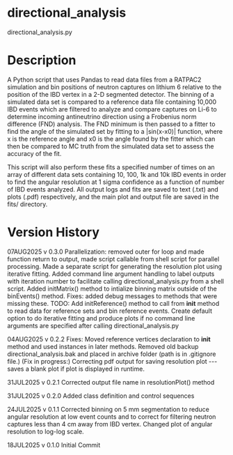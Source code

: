 # directional_analysis
directional_analysis.py
# Description
A Python script that uses Pandas to read data files from a RATPAC2 simulation and bin positions of neutron captures on lithium 6 relative to the position of the IBD vertex in a 2-D segmented detector. The binning of a simulated data set is compared to a reference data file containing 10,000 IBD events which are filtered to analyze and compare captures on Li-6 to determine incoming antineutrino direction using a Frobenius norm difference (FND) analysis. The FND minimum is then passed to a fitter to find the angle of the simulated set by fitting to a |sin(x-x0)| function, where x is the reference angle and x0 is the angle found by the fitter which can then be compared to MC truth from the simulated data set to assess the accuracy of the fit.

This script will also perform these fits a specified number of times on an array of different data sets containing 10, 100, 1k and 10k IBD events in order to find the angular resolution at 1 sigma confidence as a function of number of IBD events analyzed. All output logs and fits are saved to text (.txt) and plots (.pdf) respectively, and the main plot and output file are saved in the fits/ directory.
# Version History
07AUG2025	v 0.3.0 Parallelization: removed outer for loop and made function return to output, made script callable from shell script for parallel processing. Made a separate script for generating the resolution plot using iterative fitting. Added command line argument handling to label outputs with iteration number to facilitate calling directional_analysis.py from a shell script. Added initMatrix() method to intialize binning matrix outside of the binEvents() method. Fixes: added debug messages to methods that were missing these. TODO: Add initReference() method to call from __init__ method to read data for reference sets and bin reference events. Create default option to do iterative fitting and produce plots if no command line arguments are specified after calling directional\_analysis.py

04AUG2025	v 0.2.2 Fixes: Moved reference vertices declaration to __init__ method and used instances in later methods. Removed old backup directional_analysis.bak and placed in archive folder (path is in .gitignore file.) (Fix in progress:) Correcting pdf output for saving resolution plot --- saves a blank plot if plot is displayed in runtime.

31JUL2025	v 0.2.1 Corrected output file name in resolutionPlot() method

31JUL2025	v 0.2.0 Added class definition and control sequences

24JUL2025	v 0.1.1 Corrected binning on 5 mm segmentation to reduce angular resolution at low event counts and to correct for filtering neutron captures less than 4 cm away from IBD vertex. Changed plot of angular resolution to log-log scale.

18JUL2025	v 0.1.0 Initial Commit
